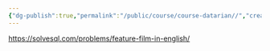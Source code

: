 ```yaml
---
{"dg-publish":true,"permalink":"/public/course/course-datarian//","created":"2025-08-29T12:55:54.450+09:00","updated":"2025-08-29T16:08:46.479+09:00"}
---
```


https://solvesql.com/problems/feature-film-in-english/